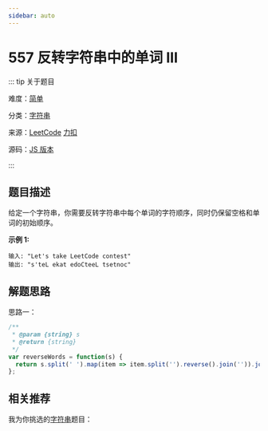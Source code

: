 ```yaml
---
sidebar: auto
---
```


# 557 反转字符串中的单词 III

::: tip 关于题目

难度：[简单](/solution/easy/)

分类：[字符串](/art/string.html)

来源：[LeetCode](https://leetcode.com/problems/reverse-words-in-a-string-iii/)  [力扣](https://leetcode-cn.com/problems/reverse-words-in-a-string-iii/)

源码：[JS 版本](https://github.com/swpuLeo/cattle/blob/master/src/easy/ReverseWordsInAStringIII.js)

:::



## 题目描述

给定一个字符串，你需要反转字符串中每个单词的字符顺序，同时仍保留空格和单词的初始顺序。

**示例 1:**

```
输入: "Let's take LeetCode contest"
输出: "s'teL ekat edoCteeL tsetnoc" 
```



## 解题思路

思路一：

```js
/**
 * @param {string} s
 * @return {string}
 */
var reverseWords = function(s) {
  return s.split(' ').map(item => item.split('').reverse().join('')).join(' ');
};
```



## 相关推荐

我为你挑选的[字符串](/art/string.html)题目：
